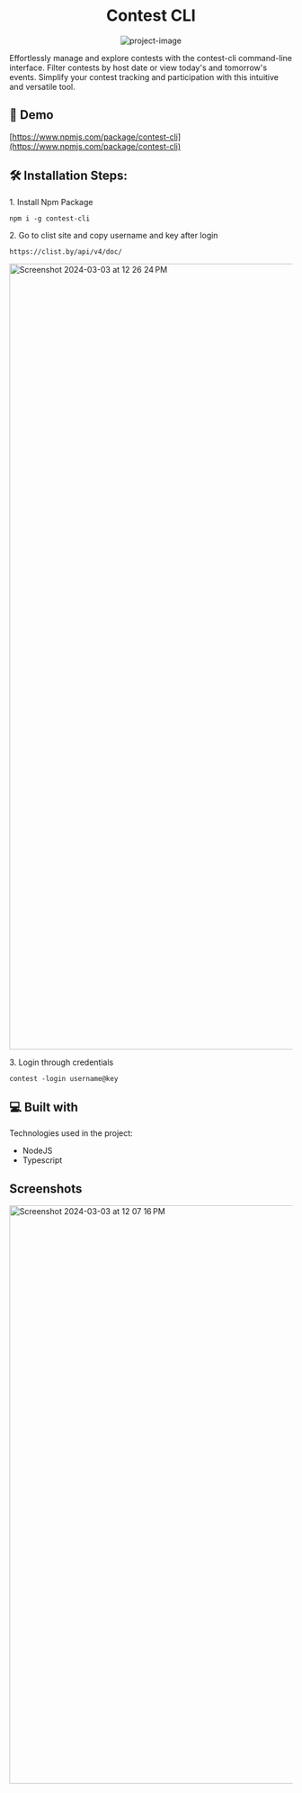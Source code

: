 <h1 align="center" id="title">Contest CLI</h1>

<p align="center"><img src="https://socialify.git.ci/AjuSingh/Contest-Cli/image?language=1&owner=1&name=1&stargazers=1&theme=Light" alt="project-image"></p>

<p id="description">Effortlessly manage and explore contests with the contest-cli command-line interface. Filter contests by host date or view today's and tomorrow's events. Simplify your contest tracking and participation with this intuitive and versatile tool.</p>

<h2>🚀 Demo</h2>

[https://www.npmjs.com/package/contest-cli](https://www.npmjs.com/package/contest-cli)

<h2>🛠️ Installation Steps:</h2>

<p>1. Install Npm Package</p>

```
npm i -g contest-cli
```

<p>2. Go to clist site and copy username and key after login</p>

```
https://clist.by/api/v4/doc/
```
<img width="1397" alt="Screenshot 2024-03-03 at 12 26 24 PM" src="https://github.com/AjuSingh/Contest-Cli/assets/69449848/2c89603c-3eeb-47ed-ba0f-f3cea2dd5cc0">


<p>3. Login through credentials</p>

```
contest -login username@key
```

<h2>💻 Built with</h2>

Technologies used in the project:

* NodeJS
* Typescript

<h2>Screenshots</h2>
<img width="1028" alt="Screenshot 2024-03-03 at 12 07 16 PM" src="https://github.com/AjuSingh/Contest-Cli/assets/69449848/7c0a0d1b-85db-40ae-a1f4-cc25cc2c0944">



